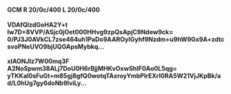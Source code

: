 #### GCM R 20/0c/400 L 20/0c/400
**VDAfQlzdGoHA2Y+t**<br/>**Iw7D+8VVP/ASjc0jOet000HHvg9zpQsApjC9Ndew9ck=**<br/>**0/PJ3J0AVkCL7zse464uh1PaDo9AAROyIGyhf9Nzdm+u9hW9Gx9A+zdtcsvoPNeUVO9bjUQGApsMybkq...**<br/><br/>
**xlAONJlz7W00mq3F**<br/>**A2NoSpwm38ALj7DoU0H6rBjjMHKvOxwShIF0Ao0L5qg=**<br/>**yTKKaI0sFuGt+m85gj8gfQ0wotqTAxroyYmbPIrEXrl0RA5W21VjJKpBk/ad/L0hUg7gy6doNb9lviLy...**